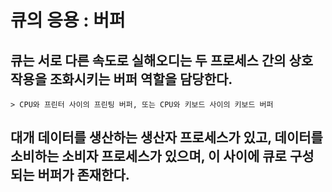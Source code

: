 # 큐의 응용 : 버퍼

## 큐는 서로 다른 속도로 실해오디는 두 프로세스 간의 상호 작용을 조화시키는 버퍼 역할을 담당한다.
    > CPU와 프린터 사이의 프린팅 버퍼, 또는 CPU와 키보드 사이의 키보드 버퍼


## 대개 데이터를 생산하는 생산자 프로세스가 있고, 데이터를 소비하는 소비자 프로세스가 있으며, 이 사이에 큐로 구성되는 버퍼가 존재한다.